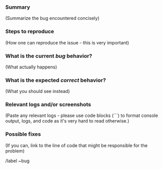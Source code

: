 <!---
Before opening a new issue, make sure to search for keywords in the issues filtered by the "defect not urgent" or "defect" label to make sure the issue you're about to submit isn't a duplicate.
--->

### Summary
(Summarize the bug encountered concisely)

### Steps to reproduce
(How one can reproduce the issue - this is very important)

### What is the current *bug* behavior?
(What actually happens)

### What is the expected *correct* behavior?
(What you should see instead)

### Relevant logs and/or screenshots
(Paste any relevant logs - please use code blocks (```) to format console output,
logs, and code as it's very hard to read otherwise.)

### Possible fixes
(If you can, link to the line of code that might be responsible for the problem)

/label ~bug
